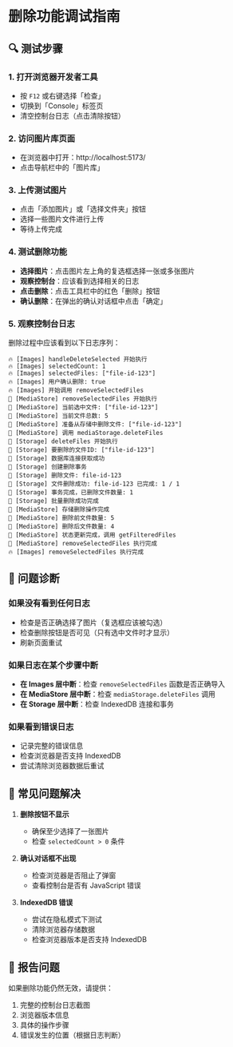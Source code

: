 # 删除功能调试指南

## 🔍 测试步骤

### 1. 打开浏览器开发者工具
- 按 `F12` 或右键选择「检查」
- 切换到「Console」标签页
- 清空控制台日志（点击清除按钮）

### 2. 访问图片库页面
- 在浏览器中打开：http://localhost:5173/
- 点击导航栏中的「图片库」

### 3. 上传测试图片
- 点击「添加图片」或「选择文件夹」按钮
- 选择一些图片文件进行上传
- 等待上传完成

### 4. 测试删除功能
- **选择图片**：点击图片左上角的复选框选择一张或多张图片
- **观察控制台**：应该看到选择相关的日志
- **点击删除**：点击工具栏中的红色「删除」按钮
- **确认删除**：在弹出的确认对话框中点击「确定」

### 5. 观察控制台日志

删除过程中应该看到以下日志序列：

```
🔥 [Images] handleDeleteSelected 开始执行
🔥 [Images] selectedCount: 1
🔥 [Images] selectedFiles: ["file-id-123"]
🔥 [Images] 用户确认删除: true
🔥 [Images] 开始调用 removeSelectedFiles
🚀 [MediaStore] removeSelectedFiles 开始执行
🚀 [MediaStore] 当前选中文件: ["file-id-123"]
🚀 [MediaStore] 当前文件总数: 5
🚀 [MediaStore] 准备从存储中删除文件: ["file-id-123"]
🚀 [MediaStore] 调用 mediaStorage.deleteFiles
💾 [Storage] deleteFiles 开始执行
💾 [Storage] 要删除的文件ID: ["file-id-123"]
💾 [Storage] 数据库连接获取成功
💾 [Storage] 创建删除事务
💾 [Storage] 删除文件: file-id-123
💾 [Storage] 文件删除成功: file-id-123 已完成: 1 / 1
💾 [Storage] 事务完成，已删除文件数量: 1
💾 [Storage] 批量删除成功完成
🚀 [MediaStore] 存储删除操作完成
🚀 [MediaStore] 删除前文件数量: 5
🚀 [MediaStore] 删除后文件数量: 4
🚀 [MediaStore] 状态更新完成，调用 getFilteredFiles
🚀 [MediaStore] removeSelectedFiles 执行完成
🔥 [Images] removeSelectedFiles 执行完成
```

## 🚨 问题诊断

### 如果没有看到任何日志
- 检查是否正确选择了图片（复选框应该被勾选）
- 检查删除按钮是否可见（只有选中文件时才显示）
- 刷新页面重试

### 如果日志在某个步骤中断
- **在 Images 层中断**：检查 `removeSelectedFiles` 函数是否正确导入
- **在 MediaStore 层中断**：检查 `mediaStorage.deleteFiles` 调用
- **在 Storage 层中断**：检查 IndexedDB 连接和事务

### 如果看到错误日志
- 记录完整的错误信息
- 检查浏览器是否支持 IndexedDB
- 尝试清除浏览器数据后重试

## 🔧 常见问题解决

1. **删除按钮不显示**
   - 确保至少选择了一张图片
   - 检查 `selectedCount > 0` 条件

2. **确认对话框不出现**
   - 检查浏览器是否阻止了弹窗
   - 查看控制台是否有 JavaScript 错误

3. **IndexedDB 错误**
   - 尝试在隐私模式下测试
   - 清除浏览器存储数据
   - 检查浏览器版本是否支持 IndexedDB

## 📝 报告问题

如果删除功能仍然无效，请提供：
1. 完整的控制台日志截图
2. 浏览器版本信息
3. 具体的操作步骤
4. 错误发生的位置（根据日志判断）